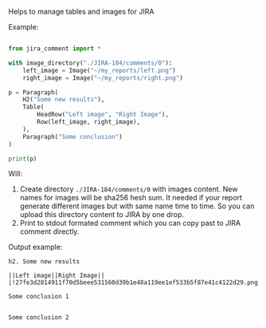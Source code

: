 
Helps to manage tables and images for JIRA

Example:

```python

from jira_comment import *

with image_directory("./JIRA-184/comments/0"):
    left_image = Image("~/my_reports/left.png")
    right_image = Image("~/my_reports/right.png")

p = Paragraph(
    H2("Some new results"),
    Table(
        HeadRow("Left image", "Right Image"),
        Row(left_image, right_image),
    ),
    Paragraph("Some conclusion")
)

print(p)

```

Will:
1. Create directory `./JIRA-184/comments/0` with images content. New names for images will be sha256 hesh sum. It needed if your report generate different images but with same name time to time. So you can upload this directory content to JIRA by one drop.
2. Print to stdout formated comment which you can copy past to JIRA comment directly.

Output example:
```
h2. Some new results

||Left image||Right Image||
|!27fe3d2814911f70d5beee531560d39b1e48a119ee1ef533b5f87e41c4122d29.png|thumbnail!|!5df38c22c81eaa2e2b735b82c04d9cf7866d63f86fba85c7e4dcba6a6002b7a4.png|thumbnail!|

Some conclusion 1


Some conclusion 2


```